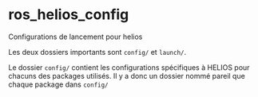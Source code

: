 # ros_helios_config
Configurations de lancement pour helios

Les deux dossiers importants sont `config/` et `launch/`. 

Le dossier `config/` contient les configurations spécifiques à HELIOS pour chacuns des packages utilisés. Il y a donc un dossier nommé pareil que chaque package dans `config/` 
